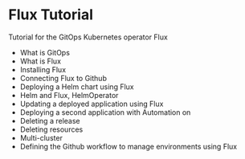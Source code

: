 # Flux Tutorial

Tutorial for the GitOps Kubernetes operator Flux

* What is GitOps
* What is Flux
* Installing Flux
* Connecting Flux to Github
* Deploying a Helm chart using Flux
* Helm and Flux, HelmOperator
* Updating a deployed application using Flux
* Deploying a second application with Automation on
* Deleting a release
* Deleting resources
* Multi-cluster
* Defining the Github workflow to manage environments using Flux